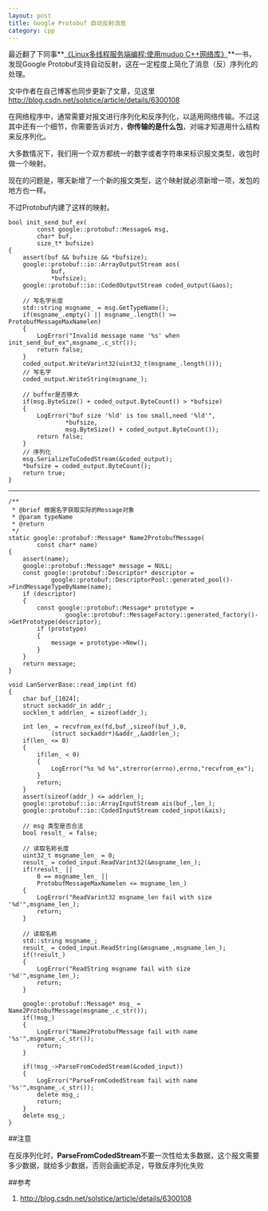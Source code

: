 ```yaml
---
layout: post
title: Google Protobuf 自动反射消息
category: cpp
---
```


最近翻了下同事**[《Linux多线程服务端编程:使用muduo C++网络库》](http://www.amazon.cn/Linux%E5%A4%9A%E7%BA%BF%E7%A8%8B%E6%9C%8D%E5%8A%A1%E7%AB%AF%E7%BC%96%E7%A8%8B-%E4%BD%BF%E7%94%A8muduo-C-%E7%BD%91%E7%BB%9C%E5%BA%93-%E9%99%88%E7%A1%95/dp/B00AYS2KL0/ref=pd_bxgy_b_img_y)**一书，发现Google Protobuf支持自动反射，这在一定程度上简化了消息（反）序列化的处理。

文中作者在自己博客也同步更新了文章，见这里<http://blog.csdn.net/solstice/article/details/6300108>

在网络程序中，通常需要对报文进行序列化和反序列化，以适用网络传输。不过这其中还有一个细节，你需要告诉对方，**你传输的是什么包**，对端才知道用什么结构来反序列化。

大多数情况下，我们用一个双方都统一的数字或者字符串来标识报文类型，收包时做一个映射。

现在的问题是，哪天新增了一个新的报文类型，这个映射就必须新增一项，发包的地方也一样。

不过Protobuf内建了这样的映射。

	bool init_send_buf_ex(
			const google::protobuf::Message& msg,
			char* buf,
			size_t* bufsize)
	{
		assert(buf && bufsize && *bufsize);
		google::protobuf::io::ArrayOutputStream aos(
				buf,
				*bufsize);
		google::protobuf::io::CodedOutputStream coded_output(&aos);

		// 写名字长度
		std::string msgname_ = msg.GetTypeName();
		if(msgname_.empty() || msgname_.length() >= ProtobufMessageMaxNamelen)
		{
			LogError("Invalid message name '%s' when init_send_buf_ex",msgname_.c_str());
			return false;
		}
		coded_output.WriteVarint32(uint32_t(msgname_.length()));
		// 写名字
		coded_output.WriteString(msgname_);
		
		// buffer是否够大
		if(msg.ByteSize() + coded_output.ByteCount() > *bufsize)
		{
			LogError("buf size '%ld' is too small,need '%ld'",
					*bufsize,
					msg.ByteSize() + coded_output.ByteCount());
			return false;
		}
		// 序列化
		msg.SerializeToCodedStream(&coded_output);
		*bufsize = coded_output.ByteCount();
		return true;
	}

---

	/**
	 * @brief 根据名字获取实际的Message对象
	 * @param typeName
	 * @return
	 */
	static google::protobuf::Message* Name2ProtobufMessage(
			const char* name)
	{
		assert(name);
		google::protobuf::Message* message = NULL;
		const google::protobuf::Descriptor* descriptor =
				google::protobuf::DescriptorPool::generated_pool()->FindMessageTypeByName(name);
		if (descriptor)
		{
			const google::protobuf::Message* prototype =
					google::protobuf::MessageFactory::generated_factory()->GetPrototype(descriptor);
			if (prototype)
			{
				message = prototype->New();
			}
		}
		return message;
	}

	void LanServerBase::read_imp(int fd)
	{
		char buf_[1024];
		struct sockaddr_in addr_;
		socklen_t addrlen_ = sizeof(addr_);

		int len_ = recvfrom_ex(fd,buf_,sizeof(buf_),0,
				(struct sockaddr*)&addr_,&addrlen_);
		if(len_ <= 0)
		{
			if(len_ < 0)
			{
				LogError("%s %d %s",strerror(errno),errno,"recvfrom_ex");
			}
			return;
		}
		assert(sizeof(addr_) <= addrlen_);
		google::protobuf::io::ArrayInputStream ais(buf_,len_);
		google::protobuf::io::CodedInputStream coded_input(&ais);
		
		// msg 类型是否合法
		bool result_ = false;

		// 读取名称长度
		uint32_t msgname_len_ = 0;
		result_ = coded_input.ReadVarint32(&msgname_len_);
		if(!result_ ||
			0 == msgname_len_ || 
			ProtobufMessageMaxNamelen <= msgname_len_)
		{
			LogError("ReadVarint32 msgname_len fail with size '%d'",msgname_len_);
			return;
		}

		// 读取名称
		std::string msgname_;
		result_ = coded_input.ReadString(&msgname_,msgname_len_);
		if(!result_)
		{
			LogError("ReadString msgname fail with size '%d'",msgname_len_);
			return;
		}
		
		google::protobuf::Message* msg_ = Name2ProtobufMessage(msgname_.c_str());
		if(!msg_)
		{
			LogError("Name2ProtobufMessage fail with name '%s'",msgname_.c_str());
			return;
		}
		
		if(!msg_->ParseFromCodedStream(&coded_input))
		{
			LogError("ParseFromCodedStream fail with name '%s'",msgname_.c_str());
			delete msg_;
			return;
		}
		delete msg_;
	}
	
##注意

在反序列化时，**ParseFromCodedStream**不要一次性给太多数据，这个报文需要多少数据，就给多少数据，否则会画蛇添足，导致反序列化失败
	
##参考
1. <http://blog.csdn.net/solstice/article/details/6300108>
